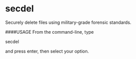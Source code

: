 # secdel
Securely delete files using military-grade forensic standards.

####USAGE
From the command-line, type

secdel <filename>

and press enter, then select your option.

